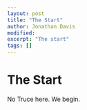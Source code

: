 ```yaml
---
layout: post
title: "The Start"
author: Jonathan Davis
modified:
excerpt: "The start"
tags: []
---
```


# The Start #

No Truce here. We begin. 
